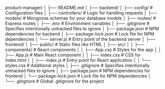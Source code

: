 product-manager/
│
├── README.md
│
├── backend/
│   ├── config/              # Configuration files
│   ├── controllers/         # Logic for handling requests
│   ├── models/              # Mongoose schemas for your database models
│   ├── routes/              # Express routes
│   ├── .env                 # Environment variables
│   ├── .gitignore           # Specifies intentionally untracked files to ignore
│   ├── package.json         # NPM dependencies for backend
│   ├── package-lock.json    # Lock file for NPM dependencies
│   └── server.js            # Entry point of the backend server
│
├── frontend/
│   ├── public/              # Static files like HTML
│   ├── src/
│   │   ├── components/      # React components
│   │   ├── App.css          # Styles for the app
│   │   ├── App.js           # Main React component
│   │   ├── index.css        # CSS for index.html
│   │   ├── index.js         # Entry point for React application
│   │   └── styles.css       # Additional styles
│   ├── .gitignore           # Specifies intentionally untracked files to ignore
│   ├── package.json         # NPM dependencies for frontend
│   └── package-lock.json    # Lock file for NPM dependencies
│
└── .gitignore               # Global .gitignore for the project
